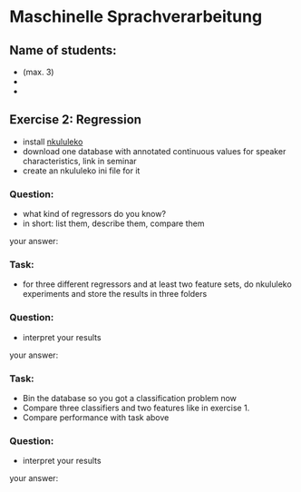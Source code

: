 # Maschinelle Sprachverarbeitung

## Name of students:
* (max. 3)
*
*


## Exercise 2: Regression

* install [nkululeko](https://github.com/felixbur/nkululeko/)
* download one database with annotated continuous values for speaker characteristics, link in seminar
* create an nkululeko ini file for it

### Question: 
* what kind of regressors do you know? 
* in short: list them, describe them, compare them

your answer:


### Task: 
* for three different regressors and at least two feature sets, do nkululeko experiments and store the results in three folders

### Question:
* interpret your results

your answer:


### Task: 
* Bin the database so you got a classification problem now
* Compare three classifiers and two features like in exercise 1.
* Compare performance with task above

### Question:
* interpret your results

your answer:

